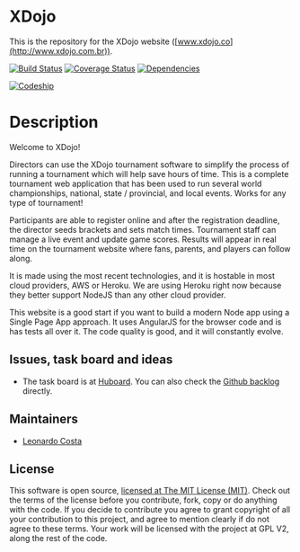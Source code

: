 # XDojo

This is the repository for the XDojo website ([www.xdojo.co](http://www.xdojo.com.br)). 

[![Build Status](https://travis-ci.org/leocosta/xdojo.png)](https://travis-ci.org/leocosta/xdojo)
[![Coverage Status](https://coveralls.io/repos/leocosta/atelies/xdojo.png)](https://coveralls.io/r/leocosta/xdojo)
[![Dependencies](https://gemnasium.com/leocosta/xdojo.png)](https://gemnasium.com/leocosta/xdojo)

[![Codeship](https://www.codeship.io/projects/5399b800-b067-0131-a262-6660aa17add9/status)](https://www.codeship.io/projects/5399b800-b067-0131-a262-6660aa17add9/status)

# Description

Welcome to XDojo!

Directors can use the XDojo tournament software to simplify the process of running a tournament which will help save hours of time. This is a complete tournament web application that has been used to run several world championships, national, state / provincial, and local events. Works for any type of tournament! 

Participants are able to register online and after the registration deadline, the director seeds brackets and sets match times. Tournament staff can manage a live event and update game scores. Results will appear in real time on the tournament website where fans, parents, and players can follow along. 

It is made using the most recent technologies, and it is hostable in most cloud providers, AWS or Heroku. We are using Heroku
right now because they better support NodeJS than any other cloud provider.

This website is a good start if you want to build a modern Node app using a Single Page App approach. It uses AngularJS for the
browser code and is has tests all over it. The code quality is good, and it will constantly evolve.

## Issues, task board and ideas

* The task board is at [Huboard](https://huboard.com/leocosta/xdojo). You can also check the [Github backlog](https://github.com/leocosta/xdojo/issues) directly.

## Maintainers

* [Leonardo Costa](http://twitter.com/leoccosta/)

## License

This software is open source, [licensed at The MIT License (MIT)](https://github.com/leocosta/xdojo/blob/master/LICENSE). Check out the terms of the license before you contribute, fork, copy or do anything with the code. If you decide to contribute you agree to grant copyright of all your contribution to this project, and agree to mention clearly if do not agree to these terms. Your work will be licensed with the project at GPL V2, along the rest of the code.